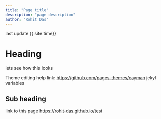 ```yaml
---
title: "Page title"
description: "page description"
author: "Rohit Das"
---
```


last update {{ site.time}}
# Heading
lets see how this looks

Theme editing help link: https://github.com/pages-themes/cayman
jekyl variables 

## Sub heading
link to this page 
https://rohit-das.github.io/test
